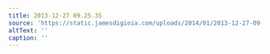 ```yaml
---
title: 2013-12-27 09.25.35
source: 'https://static.jamesdigioia.com/uploads/2014/01/2013-12-27-09-25-35-scaled.jpg'
altText: ''
caption: ''
---
```


